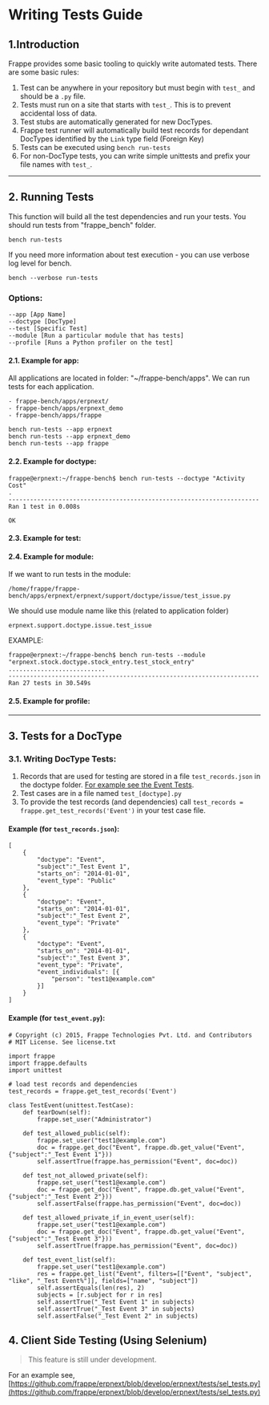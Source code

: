 # Writing Tests Guide

## 1.Introduction

Frappe provides some basic tooling to quickly write automated tests. There are some basic rules:

1. Test can be anywhere in your repository but must begin with `test_` and should be a `.py` file.
1. Tests must run on a site that starts with `test_`. This is to prevent accidental loss of data.
1. Test stubs are automatically generated for new DocTypes.
1. Frappe test runner will automatically build test records for dependant DocTypes identified by the `Link` type field (Foreign Key)
1. Tests can be executed using `bench run-tests`
1. For non-DocType tests, you can write simple unittests and prefix your file names with `test_`.

---

## 2. Running Tests

This function will build all the test dependencies and run your tests.
You should run tests from "frappe_bench" folder.

	bench run-tests 

If you need more information about test execution - you can use verbose log level for bench.

	bench --verbose run-tests
	
### Options:

	--app [App Name]
	--doctype [DocType]
	--test [Specific Test]
	--module [Run a particular module that has tests]
	--profile [Runs a Python profiler on the test]
	
#### 2.1. Example for app:
All applications are located in folder: "~/frappe-bench/apps". 
We can run tests for each application.

	- frappe-bench/apps/erpnext/
	- frappe-bench/apps/erpnext_demo
	- frappe-bench/apps/frappe

	bench run-tests --app erpnext
	bench run-tests --app erpnext_demo
	bench run-tests --app frappe


#### 2.2. Example for doctype:

	frappe@erpnext:~/frappe-bench$ bench run-tests --doctype "Activity Cost"
	.
	----------------------------------------------------------------------
	Ran 1 test in 0.008s
	
	OK

#### 2.3. Example for test:
#### 2.4. Example for module:
If we want to run tests in the module:

	/home/frappe/frappe-bench/apps/erpnext/erpnext/support/doctype/issue/test_issue.py
	
We should use module name like this (related to application folder)

	erpnext.support.doctype.issue.test_issue
	
EXAMPLE:
	
	frappe@erpnext:~/frappe-bench$ bench run-tests --module "erpnext.stock.doctype.stock_entry.test_stock_entry"
	...........................
	----------------------------------------------------------------------
	Ran 27 tests in 30.549s

	



#### 2.5. Example for profile:

---

## 3. Tests for a DocType

### 3.1. Writing DocType Tests:

1. Records that are used for testing are stored in a file `test_records.json` in the doctype folder. [For example see the Event Tests](https://github.com/frappe/frappe/blob/develop/frappe/core/doctype/event/test_records.json).
1. Test cases are in a file named `test_[doctype].py`
1. To provide the test records (and dependencies) call `test_records = frappe.get_test_records('Event')` in your test case file.

#### Example (for `test_records.json`):

	[
		{
			"doctype": "Event",
			"subject":"_Test Event 1",
			"starts_on": "2014-01-01",
			"event_type": "Public"
		},
		{
			"doctype": "Event",
			"starts_on": "2014-01-01",
			"subject":"_Test Event 2",
			"event_type": "Private"
		},
		{
			"doctype": "Event",
			"starts_on": "2014-01-01",
			"subject":"_Test Event 3",
			"event_type": "Private",
			"event_individuals": [{
				"person": "test1@example.com"
			}]
		}
	]


#### Example (for `test_event.py`):

	# Copyright (c) 2015, Frappe Technologies Pvt. Ltd. and Contributors
	# MIT License. See license.txt

	import frappe
	import frappe.defaults
	import unittest

	# load test records and dependencies
	test_records = frappe.get_test_records('Event')

	class TestEvent(unittest.TestCase):
		def tearDown(self):
			frappe.set_user("Administrator")

		def test_allowed_public(self):
			frappe.set_user("test1@example.com")
			doc = frappe.get_doc("Event", frappe.db.get_value("Event", {"subject":"_Test Event 1"}))
			self.assertTrue(frappe.has_permission("Event", doc=doc))

		def test_not_allowed_private(self):
			frappe.set_user("test1@example.com")
			doc = frappe.get_doc("Event", frappe.db.get_value("Event", {"subject":"_Test Event 2"}))
			self.assertFalse(frappe.has_permission("Event", doc=doc))

		def test_allowed_private_if_in_event_user(self):
			frappe.set_user("test1@example.com")
			doc = frappe.get_doc("Event", frappe.db.get_value("Event", {"subject":"_Test Event 3"}))
			self.assertTrue(frappe.has_permission("Event", doc=doc))

		def test_event_list(self):
			frappe.set_user("test1@example.com")
			res = frappe.get_list("Event", filters=[["Event", "subject", "like", "_Test Event%"]], fields=["name", "subject"])
			self.assertEquals(len(res), 2)
			subjects = [r.subject for r in res]
			self.assertTrue("_Test Event 1" in subjects)
			self.assertTrue("_Test Event 3" in subjects)
			self.assertFalse("_Test Event 2" in subjects)


## 4. Client Side Testing (Using Selenium)

> This feature is still under development.

For an example see, [https://github.com/frappe/erpnext/blob/develop/erpnext/tests/sel_tests.py](https://github.com/frappe/erpnext/blob/develop/erpnext/tests/sel_tests.py)
